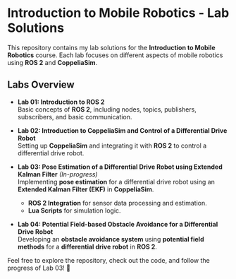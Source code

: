 # Introduction to Mobile Robotics - Lab Solutions

This repository contains my lab solutions for the **Introduction to Mobile Robotics** course. Each lab focuses on different aspects of mobile robotics using **ROS 2** and **CoppeliaSim**.

## Labs Overview
- **Lab 01: Introduction to ROS 2**  
  Basic concepts of **ROS 2**, including nodes, topics, publishers, subscribers, and basic communication.

- **Lab 02: Introduction to CoppeliaSim and Control of a Differential Drive Robot**  
  Setting up **CoppeliaSim** and integrating it with **ROS 2** to control a differential drive robot.

- **Lab 03: Pose Estimation of a Differential Drive Robot using Extended Kalman Filter** _(In-progress)_  
  Implementing **pose estimation** for a differential drive robot using an **Extended Kalman Filter (EKF)** in **CoppeliaSim**.  
  - **ROS 2 Integration** for sensor data processing and estimation.  
  - **Lua Scripts** for simulation logic.  

- **Lab 04: Potential Field-based Obstacle Avoidance for a Differential Drive Robot**  
  Developing an **obstacle avoidance system** using **potential field methods** for a **differential drive robot** in **ROS 2**.  

Feel free to explore the repository, check out the code, and follow the progress of Lab 03! 🚀
